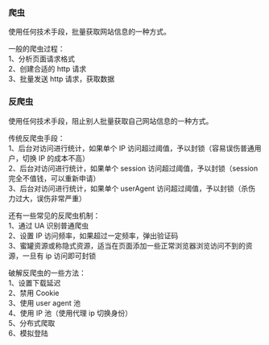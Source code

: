 
### 爬虫
使用任何技术手段，批量获取网站信息的一种方式。  

一般的爬虫过程：  
1、分析页面请求格式  
2、创建合适的 http 请求  
3、批量发送 http 请求，获取数据  

### 反爬虫
使用任何技术手段，阻止别人批量获取自己网站信息的一种方式。  

传统反爬虫手段：  
1、后台对访问进行统计，如果单个 IP 访问超过阈值，予以封锁（容易误伤普通用户，切换 IP 的成本不高）  
2、后台对访问进行统计，如果单个 session 访问超过阈值，予以封锁（session 完全不值钱，可以重新申请）  
3、后台对访问进行统计，如果单个 userAgent 访问超过阈值，予以封锁（杀伤力过大，误伤非常严重）  

还有一些常见的反爬虫机制：  
1、通过 UA 识别普通爬虫  
2、设置 IP 访问频率，如果超过一定频率，弹出验证码  
3、蜜罐资源或称隐式资源，适当在页面添加一些正常浏览器浏览访问不到的资源，一旦有 ip 访问即可封锁  

破解反爬虫的一些方法：  
1、设置下载延迟  
2、禁用 Cookie  
3、使用 user agent 池  
4、使用 IP 池（使用代理 ip 切换身份）  
5、分布式爬取   
6、模拟登陆  